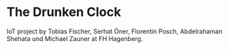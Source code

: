 # The Drunken Clock
IoT project by Tobias Fischer, Serhat Öner, Florentin Posch, Abdelrahaman Shehata und Michael Zauner at FH Hagenberg.
